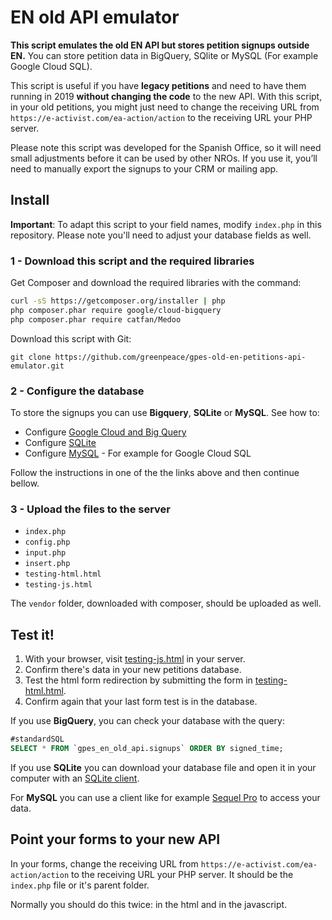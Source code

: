 # EN old API emulator

**This script emulates the old EN API but stores petition signups outside EN.** You can store petition data in BigQuery, SQlite or MySQL (For example Google Cloud SQL).

This script is useful if you have **legacy petitions** and need to have them running in 2019 **without changing the code** to the new API.  With this script, in your old petitions, you might just need to change the receiving URL from `https://e-activist.com/ea-action/action` to the receiving URL your PHP server. 

Please note this script was developed for the Spanish Office, so it will need small adjustments before it can be used by other NROs. If you use it, you’ll need to manually export the signups to your CRM or mailing app. 

## Install

**Important**: To adapt this script to your field names, modify `index.php` in this repository. Please note you'll need to adjust your database fields as well.

### 1 - Download this script and the required libraries

Get Composer and download the required libraries with the command:

```bash
curl -sS https://getcomposer.org/installer | php
php composer.phar require google/cloud-bigquery
php composer.phar require catfan/Medoo
```

Download this script with Git:

`git clone https://github.com/greenpeace/gpes-old-en-petitions-api-emulator.git`

### 2 - Configure the database

To store the signups you can use **Bigquery**, **SQLite** or **MySQL**. See how to:

* Configure [Google Cloud and Big Query](BIGQUERY.md)
* Configure [SQLite](SQLITE.md)
* Configure [MySQL](MySQL.md) - For example for Google Cloud SQL

Follow the instructions in one of the the links above and then continue bellow.

### 3 - Upload the files to the server

* `index.php`
* `config.php`
* `input.php`
* `insert.php`
* `testing-html.html`
* `testing-js.html`

The `vendor` folder, downloaded with composer, should be uploaded as well. 

## Test it!

1. With your browser, visit [testing-js.html](testing-js.html) in your server. 
2. Confirm there's data in your new petitions database. 
3. Test the html form redirection by submitting the form in [testing-html.html](testing-html.html).
4. Confirm again that your last form test is in the database.

If you use **BigQuery**, you can check your database with the query:

```sql
#standardSQL
SELECT * FROM `gpes_en_old_api.signups` ORDER BY signed_time;
```

If you use **SQLite** you can download your database file and open it in your computer with an [SQLite client](http://sqlitebrowser.org/).

For **MySQL** you can use a client like for example [Sequel Pro](https://www.sequelpro.com/) to access your data.

## Point your forms to your new API

In your forms, change the receiving URL from `https://e-activist.com/ea-action/action` to the receiving URL your PHP server. It should be the `index.php` file or it's parent folder.

Normally you should do this twice: in the html and in the javascript.
